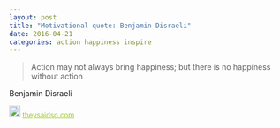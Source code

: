```yaml
---
layout: post
title: "Motivational quote: Benjamin Disraeli"
date: 2016-04-21
categories: action happiness inspire
---
```

> Action may not always bring happiness; but there is no happiness without action

Benjamin Disraeli

<span style="z-index:50;font-size:0.9em;"><img src="https://theysaidso.com/branding/theysaidso.png" height="20" width="20" alt="theysaidso.com"/><a href="https://theysaidso.com" title="Powered by quotes from theysaidso.com" style="color: #9fcc25; margin-left: 4px; vertical-align: middle;">theysaidso.com</a></span>
